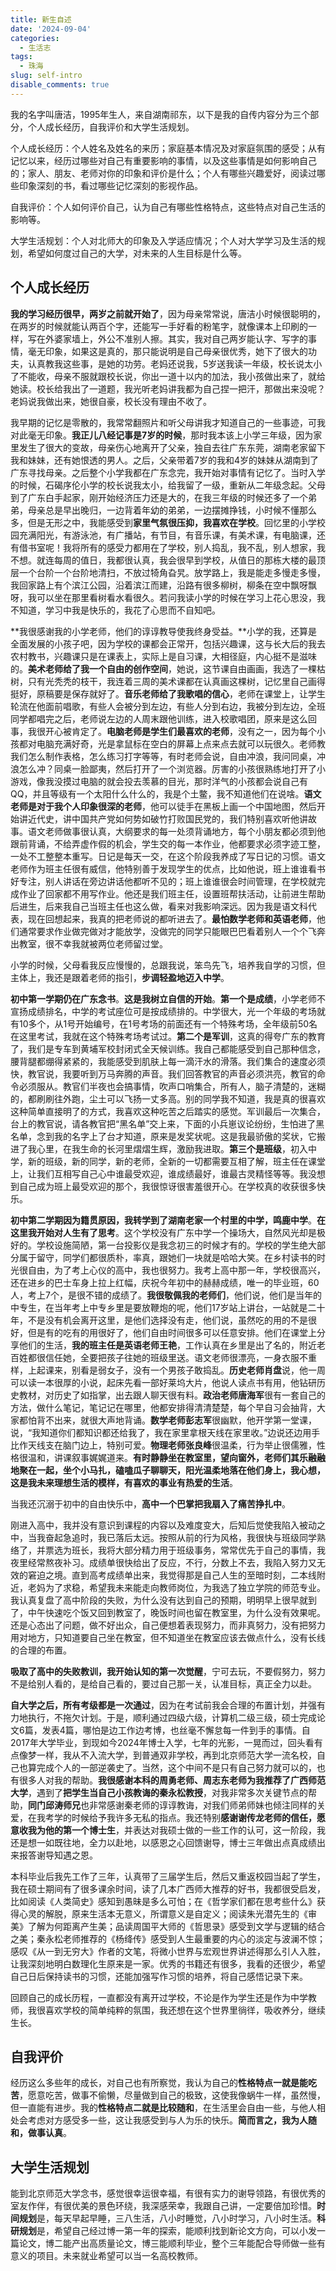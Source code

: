 ```yaml
---
title: 新生自述
date: '2024-09-04'
categories:
  - 生活志
tags:
  - 珠海
slug: self-intro
disable_comments: true
---
```




我的名字叫唐洁，1995年生人，来自湖南祁东，以下是我的自传内容分为三个部分，个人成长经历，自我评价和大学生活规划。

个人成长经历：个人姓名及姓名的来历；家庭基本情况及对家庭氛围的感受；从有记忆以来，经历过哪些对自己有重要影响的事情，以及这些事情是如何影响自己的；家人、朋友、老师对你的印象和评价是什么；个人有哪些兴趣爱好，阅读过哪些印象深刻的书，看过哪些记忆深刻的影视作品。

自我评价：个人如何评价自己，认为自己有哪些性格特点，这些特点对自己生活的影响等。

大学生活规划：个人对北师大的印象及入学适应情况；个人对大学学习及生活的规划，希望如何度过自己的大学，对未来的人生目标是什么等。

## 个人成长经历

**我的学习经历很早，两岁之前就开始了**，因为母亲常常说，唐洁小时候很聪明的，在两岁的时候就能认两百个字，还能写一手好看的粉笔字，就像课本上印刷的一样，写在外婆家墙上，外公不准别人擦。其实，我对自己两岁能认字、写字的事情，毫无印象，如果这是真的，那只能说明是自己母亲很优秀，她下了很大的功夫，认真教我这些事，是她的功劳。老妈还说我，5岁送我读一年级，校长说太小了不能收，母亲不服就跟校长说，你出一道十以内的加法，我小孩做出来了，就给她读。校长给我出了一道题，我光听老妈讲我都为自己捏一把汗，那做出来没呢？老妈说我做出来，她很自豪，校长没有理由不收了。

我早期的记忆是零散的，我常常翻照片和听父母讲我才知道自己的一些事迹，可我对此毫无印象。**我正儿八经记事是7岁的时候**，那时我本该上小学三年级，因为家里发生了很大的变故，母亲伤心地离开了父亲，独自去往广东东莞，湖南老家留下我和妹妹，还有她恨透的男人。之后，父亲带着7岁的我和4岁的妹妹从湖南到了广东寻找母亲。之后整个小学我都在广东念完，我开始对事情有记忆了。当时入学的时候，石碣序伦小学的校长说我太小，给我留了一级，重新从二年级念起。父母到了广东白手起家，刚开始经济压力还是大的，在我三年级的时候还多了一个弟弟，母亲总是早出晚归，一边背着年幼的弟弟，一边摆摊挣钱，小时候不懂那么多，但是无形之中，我能感受到**家里气氛很压抑，我喜欢在学校**。回忆里的小学校园充满阳光，有游泳池，有广播站，有节目，有音乐课，有美术课，有电脑课，还有借书室呢！我将所有的感受力都用在了学校，别人捣乱，我不乱，别人想家，我不想。就连每周的值日，我都很认真，我会很早到学校，从值日的那栋大楼的最顶层一个台阶一个台阶地清扫，不放过犄角旮旯。放学路上，我是能走多慢走多慢，我回家路上有个滨江公园，沿着滨江而建，沿路有很多柳树，柳条在空中飘呀飘呀，我可以坐在那里看树看水看很久。若问我读小学的时候在学习上花心思没，我不知道，学习中我是快乐的，我花了心思而不自知吧。

**我很感谢我的小学老师，他们的谆谆教导使我终身受益。**小学的我，还算是全面发展的小孩子吧，因为学校的课都会正常开，包括兴趣课，这与长大后的我去农村教书，兴趣课只是在课表上，实际上是自习课，大相径庭，内心挺不是滋味的。**美术老师给了我一个自由的创作空间**，她说，这节课自由画画，我选了一棵枯树，只有光秃秃的枝干，我连着三周的美术课都在认真画这棵树，记忆里自己画得挺好，原稿要是保存就好了。**音乐老师给了我歌唱的信心**，老师在课堂上，让学生轮流在他面前唱歌，有些人会被分到左边，有些人分到右边，我被分到左边，全班同学都唱完之后，老师说左边的人周末跟他训练，进入校歌唱团，原来是这么回事，我很开心被肯定了。**电脑老师是学生们最喜欢的老师**，没有之一，因为每个小孩都对电脑充满好奇，光是拿鼠标在空白的屏幕上点来点去就可以玩很久。老师教我们怎么制作表格，怎么练习打字等等，有时老师会说，自由冲浪，我问同桌，冲浪怎么冲？同桌一脸鄙夷，然后打开了一个浏览器。厉害的小孩很熟练地打开了小游戏，像我没摸过电脑的就会投去羡慕的目光，那时洋气的小孩都会说自己有QQ，并且等级有一个太阳什么什么的，我是个土鳖，我不知道他们在说啥。**语文老师是对于我个人印象很深的老师**，他可以徒手在黑板上画一个中国地图，然后开始讲近代史，讲中国共产党如何势如破竹打败国民党的，我们特别喜欢听他讲故事。语文老师做事很认真，大纲要求的每一处须背诵地方，每个小朋友都必须到他跟前背诵，不给弄虚作假的机会，学生交的每一本作业，他都要求必须字迹工整，一处不工整整本重写。日记是每天一交，在这个阶段我养成了写日记的习惯。语文老师作为班主任很有威信，他特别善于发现学生的优点，比如他说，班上谁谁看书好专注，别人讲话在旁边讲话他都听不见的；班上谁谁很会时间管理，在学校就完成作业了回家都不用写作业。他还是我们班主任，设置班帮扶活动，让前进生帮助后进生，后来我自己当班主任也这么做，看来对我影响深远。因为我是语文科代表，现在回想起来，我真的把老师说的都听进去了。**最怕数学老师和英语老师**，他们通常要求作业做完做对才能放学，没做完的同学只能眼巴巴看着别人一个个飞奔出教室，很不幸我就被两位老师留过堂。

小学的时候，父母看我反应慢慢的，总跟我说，笨鸟先飞，培养我自学的习惯，但主体上，我还是跟着老师的指引，**步调轻盈地迈入中学**。

**初中第一学期仍在广东念书**。**这是我树立自信的开始**。**第一个是成绩**，小学老师不宣扬成绩排名，中学的考试座位可是按成绩排的。中学很大，光一个年级的考场就有10多个，从1号开始编号，在1号考场的前面还有一个特殊考场，全年级前50名在这里考试，我就在这个特殊考场考试过。**第二个是军训**，这真的得夸广东的教育了，我们是专车到黄埔军校封闭式全天候训练。我自己都能感受到自己那种信念，腰背腿都绷得紧紧的，我能感受到肌肤上每一滴汗水的滑落。我们集合的速度必须快，教官说，我要听到万马奔腾的声音。我们回答教官的声音必须洪亮，教官的命令必须服从。教官们半夜也会搞事情，吹声口哨集合，所有人，脑子清楚的，迷糊的，都刷刷往外跑，尘土可以飞扬一丈多高。别的同学我不知道，我是真的很喜欢这种简单直接明了的方式，我喜欢这种吃苦之后踏实的感觉。军训最后一次集合，台上的教官说，请各教官把“黑名单”交上来，下面的小兵崽议论纷纷，生怕进了黑名单，念到我的名字上了台才知道，原来是发奖状呢。这是我最骄傲的奖状，它搬进了我心里，在我生命的长河里熠熠生辉，激励我进取。**第三个是班级**，初入中学，新的班级，新的同学，新的老师，全新的一切都需要互相了解，班主任在课堂上，让我们互相写自己心中谁最受欢迎，谁成绩最好，谁最古灵精怪等等。我没想到自己成为班上最受欢迎的那个，我很惊讶很害羞很开心。在学校真的收获很多快乐。

**初中第二学期因为籍贯原因，我转学到了湖南老家一个村里的中学，鸣鹿中学**。**在这里我开始对人生有了思考**。这个学校没有广东中学一个操场大，自然风光却是极好的。学校设施简陋，第一台投影仪是我念初三的时候才有的。学校的学生绝大部分属于留守，同学们都很质朴，率真，跟她们一块就是哈哈大笑。在乡村读书的时光很自由，为了考上心仪的高中，我也很努力。我考上高中那一年，学校很高兴，还在进乡的巴士车身上拉上红幅，庆祝今年初中的赫赫成绩，唯一的毕业班，60人，考上7个，是很不错的成绩了。**我很敬佩我的老师们**，他们说，他们是当年的中专生，在当年考上中专乡里是要放鞭炮的呢，他们17岁站上讲台，一站就是二十年，不是没有机会离开这里，是他们选择没有走，他们说，虽然吃的用的不是很好，但是有的吃有的用很好了，他们自由时间很多可以任意安排。他们在课堂上分享他们的生活，**我的班主任是英语老师王艳**，工作认真在乡里是出了名的，附近老百姓都很信任她，全要把孩子往她的班级里送。语文老师很漂亮，一身衣服不重样，上起课来，别看是弱女子，没有一个男孩子敢捣乱。**历史老师肖盘**说，他一周可以读一本很厚的小说，起床先看一部好莱坞大片，他说人读点书有用，他钻研历史教材，对历史了如指掌，出去跟人聊天很有料。**政治老师唐海军**很有一套自己的方法，做什么笔记，笔记记在哪里，他都安排得清清楚楚，每个早自习会抽背，大家都怕背不出来，就很大声地背诵。**数学老师彭志军**很幽默，他开学第一堂课，说，“我知道你们都知识都还给我了，我在家里拿根天线在家里收。”边说还边用手比作天线支在脑门边上，特别可爱。**物理老师张良峰**很温柔，行为举止很儒雅，性格很温和，讲课叙事娓娓道来。**有时静静坐在教室里，望向窗外，老师们其乐融融地聚在一起，坐个小马扎，磕嗑瓜子聊聊天，阳光温柔地落在他们身上，我心想，这是我未来理想生活的模样，有喜欢的事业有热爱的生活**。

当我还沉溺于初中的自由快乐中，**高中一个巴掌把我扇入了痛苦挣扎中**。

刚进入高中，我并没有意识到课程的内容以及难度变大，后知后觉使我陷入被动之中，当我奋起急追时，我已落后太远。按照从前的行为风格，我很快与班级同学熟络了，并票选为班长，我将大部分精力用于班级事务，常常优先于自己的事情，我夜里经常熬夜补习。成绩单很快给出了反应，不行，分数上不去，我陷入努力又无效的窘迫之境。直到高考成绩单出来，我觉得那是自己人生的至暗时刻，二本线附近，老妈为了求稳，希望我未来能走向教师岗位，为我选了独立学院的师范专业。我认真复盘了高中阶段的失败，为什么没有达到自己的预期，明明早上很早就到了，中午快速吃个饭又回到教室了，晚饭时间也留在教室里，为什么没有效果呢。还是心态出了问题，做不好出众，自己便想着表现努力，而非真努力，没有把努力用对地方，只知道要自己坐在教室，但不知道坐在教室应该去做点什么，没有长线的合理的布置。

**吸取了高中的失败教训，我开始认知的第一次觉醒**，宁可去玩，不要假努力，努力不是给别人看的，是给自己看的，要过自己那一关，认准目标，真正全力以赴。

**自大学之后，所有考级都是一次通过**，因为在考试前我会合理的布置计划，并强有力地执行，不拖欠计划。于是，顺利通过四级六级，计算机二级三级，硕士完成论文6篇，发表4篇，哪怕是边工作边考博，也丝毫不懈怠每一件到手的事情。自2017年大学毕业，到现如今2024年博士入学，七年的光影，一晃而过，回头看有点像梦一样，我从不入流大学，到普通双非学校，再到北京师范大学一流名校，自己也算完成个人的一部逆袭史了。当然，这个中间不是只有自己努力就可以的，也有很多人对我的帮助。**我很感谢本科的周勇老师、周志东老师为我推荐了广西师范大学**，遇到了**把学生当自己小孩教诲的秦永松教授**，对我非常多次关键节点的帮助，**同门邱涛师兄**也非常感谢秦老师的谆谆教诲，对我们师弟师妹也倾注同样的关爱，在我考学的时候给予我许多无私的指点。我还特别**感谢谢传龙老师的信任，愿意收我为他的第一个博士生**，并表达对我硕士做的一些工作的认可，这一阶段，我还是想一如既往地，全力以赴地，以感恩之心回馈谢导，博士三年做出点真成绩出来报答谢导知遇之恩。

本科毕业后我先工作了三年，认真带了三届学生后，然后又重返校园当起了学生，我在硕士期间有了很多课余时间，读了几本广西师大推荐的好书，我都很受启发，比如阅读《人类简史》感知到愚昧是多么可怕；在《哲学家们都在思考些什么》获得心灵的解脱，原来生活本无意义，所谓意义是自定义；阅读朱光潜先生的《审美》了解为何距离产生美；品读周国平大师的《哲思录》感受到文学与逻辑的结合之美；秦永松老师推荐的《杨绛传》感受到人生最重要的内心的淡定与波澜不惊；感叹《从一到无穷大》作者的文笔，将微小世界与宏观世界讲述得那么引人入胜，让我深刻地明白数理化生原来是一家。优秀的书籍还有很多，我看的还很少，希望自己日后保持读书的习惯，还能加强写作习惯的培养，将自己感悟记录下来。

回顾自己的成长历程，一直都没有离开过学校，不论是作为学生还是作为中学教师，我很喜欢学校的简单纯粹的氛围，我还想在这个世界里徜徉，吸收养分，继续生长。

## 自我评价

经历这么多些年的成长，对自己也有所察觉，我认为自己的**性格特点一就是能吃苦**，愿意吃苦，做事不偷懒，尽量做到自己的极致，这使我像蜗牛一样，虽然慢，但一直能有进步。我的**性格特点二就是比较随和**，在生活里会自由一些，与他人相处会考虑对方感受多一些，这让我感受到与人为乐的快乐。**简而言之，我为人随和，做事认真**。

## 大学生活规划

能到北京师范大学念书，感觉很幸运很幸福，有很有实力的谢导领路，有很优秀的室友作伴，有很优美的景色环绕，我深感荣幸，我跟自己讲，一定要倍加珍惜。**时间规划**是，每天早起早睡，三八生活，八小时睡觉，八小时学习，八小时生活。**科研规划**是，希望自己经过博一第一年的探索，能顺利找到新论文方向，可以小发一篇论文，博二能产出高质量论文，博三能顺利毕业，整个三年能配合导师做一些有意义的项目。未来就业希望可以当一名高校教师。
